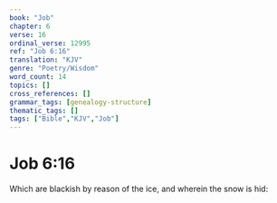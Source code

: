 ```yaml
---
book: "Job"
chapter: 6
verse: 16
ordinal_verse: 12995
ref: "Job 6:16"
translation: "KJV"
genre: "Poetry/Wisdom"
word_count: 14
topics: []
cross_references: []
grammar_tags: [genealogy-structure]
thematic_tags: []
tags: ["Bible","KJV","Job"]
---
```


# Job 6:16

Which are blackish by reason of the ice, and wherein the snow is hid:
